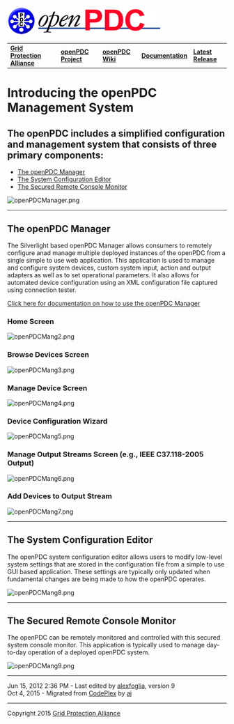 [![The Open Source Phasor Data Concentrator](openPDC_Logo.png)](openPDC_Home.md "The Open Source Phasor Data Concentrator")

|   |   |   |   |   |
|---|---|---|---|---|
| **[Grid Protection Alliance](http://www.gridprotectionalliance.org "Grid Protection Alliance Home Page")** | **[openPDC Project](https://github.com/GridProtectionAlliance/openPDC "openPDC Project on GitHub")** | **[openPDC Wiki](https://github.com/GridProtectionAlliance/openPDC/wiki)** | **[Documentation](https://github.com/GridProtectionAlliance/openPDC/wiki/Documentation)** | **[Latest Release](https://github.com/GridProtectionAlliance/openPDC/releases "openPDC Releases Home Page")** |

# Introducing the openPDC Management System

## The openPDC includes a simplified configuration and management system that consists of three primary components:

- [The openPDC Manager](#the-openpdc-manager)
- [The System Configuration Editor](#the-system-configuration-editor)
- [The Secured Remote Console Monitor](#the-secured-remote-console-monitor)

![openPDCManager.png](Introducing_the_openPDC_Manager.files/openPDCMang1.png "openPDCManager.png")

---

## The openPDC Manager

The Silverlight based openPDC Manager allows consumers to remotely configure anad manage multiple deployed instances of the openPDC from a single simple to use web application. This application is used to manage and configure system devices, custom system input, action and output adapters as well as to set operational parameters. It also allows for automated device configuration using an XML configuration file captured using connection tester.

[Click here for documentation on how to use the openPDC Manager](openPDC_Manager_Configuration.md)

### Home Screen

![openPDCMang2.png](Introducing_the_openPDC_Manager.files/openPDCMang2.png "openPDCMang2.png")

### Browse Devices Screen

![openPDCMang3.png](Introducing_the_openPDC_Manager.files/openPDCMang3.png "openPDCMang3.png")

### Manage Device Screen

![openPDCMang4.png](Introducing_the_openPDC_Manager.files/openPDCMang4.png "openPDCMang4.png")

### Device Configuration Wizard

![openPDCMang5.png](Introducing_the_openPDC_Manager.files/openPDCMang5.png "openPDCMang5.png")

### Manage Output Streams Screen (e.g., IEEE C37.118-2005 Output)

![openPDCMang6.png](Introducing_the_openPDC_Manager.files/openPDCMang6.png "openPDCMang6.png")

### Add Devices to Output Stream

![openPDCMang7.png](Introducing_the_openPDC_Manager.files/openPDCMang7.png "openPDCMang7.png")

---

## The System Configuration Editor</h2>

The openPDC system configuration editor allows users to modify low-level system settings that are stored in the configuration file from a simple to use GUI based application. These settings are typically only updated when fundamental changes are being made to how the openPDC operates.

![openPDCMang8.png](Introducing_the_openPDC_Manager.files/openPDCMang8.png "openPDCMang8.png")

---

## The Secured Remote Console Monitor

The openPDC can be remotely monitored and controlled with this secured system console monitor. This application is typically used to manage day-to-day operation of a deployed openPDC system.

![openPDCMang9.png](Introducing_the_openPDC_Manager.files/openPDCMang9.png "openPDCMang9.png")

---

Jun 15, 2012 2:36 PM - Last edited by [alexfoglia](http://www.codeplex.com/site/users/view/alexfoglia), version 9  
Oct 4, 2015 - Migrated from [CodePlex](http://openpdc.codeplex.com/wikipage?title=Introducing%20the%20openPDC%20Manager) by [aj](https://github.com/ajstadlin)

---

Copyright 2015 [Grid Protection Alliance](http://www.gridprotectionalliance.org)